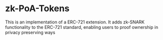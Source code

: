 # zk-PoA-Tokens

This is an implementation of a ERC-721 extension. It adds zk-SNARK functionality to the ERC-721 standard, enabling users to proof ownership in privacy preserving ways
